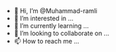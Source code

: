 - 👋 Hi, I’m @Muhammad-ramli
- 👀 I’m interested in ...
- 🌱 I’m currently learning ...
- 💞️ I’m looking to collaborate on ...
- 📫 How to reach me ...

<!---
Muhammad-ramli/Muhammad-ramli is a ✨ special ✨ repository because its `README.md` (this file) appears on your GitHub profile.
You can click the Preview link to take a look at your changes.
--->
